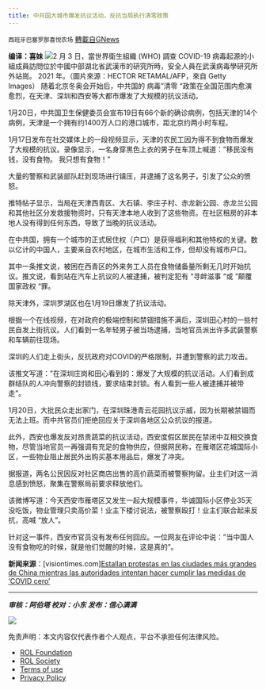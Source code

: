 ```yaml
---
title: 中共国大城市爆发抗议活动，反抗当局执行清零政策
---
```

`西班牙巴塞罗那喜悦农场` [轉載自GNews](https://gnews.org/zh-hans/1981186/)

**编译：喜妹**
![](https://assets.gnews.org/wp-content/uploads/2022/02/tempsnip武汉病毒研究所.png)2 月 3 日，當世界衛生組織 (WHO) 調查 COVID-19 病毒起源的小組成員訪問位於中國中部湖北省武漢市的研究所時，安全人員在武漢病毒學研究所外站崗。 2021 年。（圖片來源：HECTOR RETAMAL/AFP，來自 Getty Images）
随着北京冬奥会开始后，中共国的 病毒”清零 “政策在全国范围内愈演愈烈，在天津、深圳和西安等大都市爆发了大规模的抗议活动。

1月20日，中共国卫生保健委员会宣布19日有66个新的确诊病例，包括天津的14个病例，天津是一个拥有约1400万人口的港口城市，距北京约两小时车程。

1月17日发布在社交媒体上的一段视频显示，天津的农民工因为得不到食物而爆发了大规模的抗议。录像显示，一名身穿黑色上衣的男子在车顶上喊道：”移民没有钱，没有食物。 我只想有食物！”

大量的警察和武装部队赶到现场进行镇压，并逮捕了这名男子，引发了公众的愤怒。

推特帖子显示，当局在天津西青区、大石镇、李庄子村、赤龙新公园、赤龙兰公园和其他社区分发救援物资时，只有天津本地人收到了这些物资。在社区租房的非本地人没有得到任何东西，导致了当晚的抗议活动。

在中共国，拥有一个城市的正式居住权（户口）是获得福利和其他特权的关键。数以亿计的中国人，主要来自农村地区，在城市生活和工作，但却没有城市户口。

其中一条推文说，被困在西青区的外来务工人员在食物储备量所剩无几时开始抗议。推文说，看到站在汽车上抗议的人被逮捕，被判定犯有 “寻衅滋事 “或 “颠覆国家政权 “罪。

除天津外，深圳罗湖区也在1月19日爆发了抗议活动。

根据一个在线视频，在对政府的极端控制和禁锢措施不满后，深圳田心村的一些村民自发上街抗议。人们看到一名年轻男子被当场逮捕，当地官员派出许多武装警察和车辆前往现场。

深圳的人们走上街头，反抗政府对COVID的严格限制，并遭到警察的武力攻击。

该推文写道：”在深圳庄岗和田心看到的：爆发了大规模的抗议活动。人们看到成群结队的人冲向警察的封锁线，要求结束封锁。有人看到一些人被逮捕并被带走”。

1月20日，大批民众走出家门，在深圳珠港青云花园抗议示威，因为长期被禁锢而无法上班。而中共官员们拒绝回应关于深圳各地区公众抗议的报道。

此外，西安也爆发反对昂贵蔬菜的抗议活动，西安度假区居民在禁闭中互相交换食物，尽管当地官员一再强调有充足的食物供应，但据网民称，在雁塔区花城国际小区，一些物业阻止居民外出购买基本用品后，爆发了冲突。

据报道，两名公民因反对社区商店出售的高价蔬菜而被警察拘留。业主们对这一消息感到愤怒，聚集在警察局前要求释放他们。

该微博写道：今天西安市雁塔区又发生一起大规模事件，华诚国际小区停业35天没吃饭，物业管理只卖高价菜！业主下楼讨说法，被警察殴打！业主们联合起来反抗，高喊 “放人”。

针对这一事件，西安市官员没有发布任何回应。一位网友在评论中说：”当中国人没有食物吃的时候，就是他们觉醒的时候，这是真的”。

**新闻来源**：[visiontimes.com][Estallan protestas en las ciudades más grandes de China mientras las autoridades intentan hacer cumplir las medidas de ‘COVID cero’](https://es.visiontimes.com/2022/01/25/protestas-china-covid.html)

* * *

***审核：阿伯塔
校对：小东
发布：信心满满***

![](https://assets.gnews.org/wp-content/uploads/2022/02/GNEWS_CH..jpeg)



 

免责声明：本文内容仅代表作者个人观点，平台不承担任何法律风险。

- [ROL Foundation](https://rolfoundation.org/)
- [ROL Society](https://rolsociety.org/)
- [Terms of use](https://gnews.org/terms-of-use-3/)
- [Privacy Policy](https://gnews.org/privacy-policy/)
